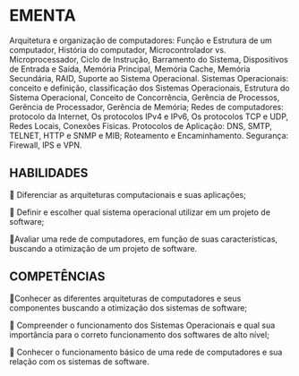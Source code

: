 # EMENTA
Arquitetura e organização de computadores: Função e Estrutura de um computador, História do 
computador, Microcontrolador vs. Microprocessador, Ciclo de Instrução, Barramento do Sistema, 
Dispositivos de Entrada e Saída, Memória Principal, Memória Cache, Memória Secundária, RAID, 
Suporte ao Sistema Operacional. Sistemas Operacionais: conceito e definição, classificação dos 
Sistemas Operacionais, Estrutura do Sistema Operacional, Conceito de Concorrência, Gerência 
de Processos, Gerência de Processador, Gerência de Memória; Redes de computadores: 
protocolo da Internet, Os protocolos IPv4 e IPv6, Os protocolos TCP e UDP, Redes Locais, 
Conexões Físicas. Protocolos de Aplicação: DNS, SMTP, TELNET, HTTP e SNMP e MIB; 
Roteamento e Encaminhamento. Segurança: Firewall, IPS e VPN.

## HABILIDADES
🔹 Diferenciar as arquiteturas computacionais e suas aplicações;

🔹 Definir e escolher qual sistema operacional utilizar em um projeto de software;

🔹Avaliar uma rede de computadores, em função de suas características, buscando a otimização 
de um projeto de software.

## COMPETÊNCIAS
🔹Conhecer as diferentes arquiteturas de computadores e seus componentes buscando a 
otimização dos sistemas de software;

🔹 Compreender o funcionamento dos Sistemas Operacionais e qual sua importância para o 
correto funcionamento dos softwares de alto nível;

🔹 Conhecer o funcionamento básico de uma rede de computadores e sua relação com os 
sistemas de software.

